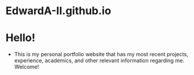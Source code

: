 # EdwardA-II.github.io
# Hello!
 - This is my personal portfolio website that has my most recent projects, experience, academics, and other relevant information regarding me. Welcome!
